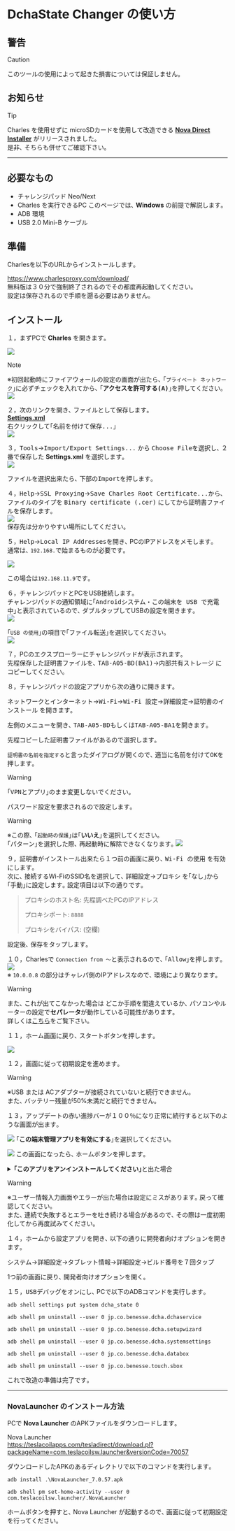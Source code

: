 # DchaState Changer の使い方

## 警告

> [!CAUTION]
> このツールの使用によって起きた損害については保証しません｡

## お知らせ

> [!TIP]
> Charles を使用せずに microSDカードを使用して改造できる [**Nova Direct Installer**](//github.com/SmileTabLabo/NovaDirectInstaller) がリリースされました｡  
是非､ そちらも併せてご確認下さい｡

---

## 必要なもの

- チャレンジパッド Neo/Next
- Charles を実行できるPC
  このページでは､ **Windows** の前提で解説します｡
- ADB 環境
- USB 2.0 Mini-B ケーブル

## 準備

Charlesを以下のURLからインストールします｡

<https://www.charlesproxy.com/download/>  
無料版は３０分で強制終了されるのでその都度再起動してください｡  
設定は保存されるので手順を遡る必要はありません｡

## インストール

１，まずPCで **Charles** を開きます｡

![](https://user-images.githubusercontent.com/52069677/223978260-88cb73c3-fc5c-4e71-9c90-080206a7bcb5.png)

> [!NOTE]
> ※初回起動時にファイアウォールの設定の画面が出たら､ ｢`プライベート ネットワーク`｣に必ずチェックを入れてから､ ｢<kbd><b>アクセスを許可する(A)</b></kbd>｣を押してください｡
![](https://user-images.githubusercontent.com/52069677/223978231-a80befe8-531e-44f9-8361-d2316e4741f8.png)

２，次のリンクを開き､ ファイルとして保存します｡  
[**Settings.xml**](Settings.xml?raw=true)  
右クリックして｢<kbd>名前を付けて保存...</kbd>｣  
![](https://user-images.githubusercontent.com/52069677/223977340-bf346a16-d8fb-4cec-aea0-16447a142f6b.png)  

３，<kbd>Tools</kbd>→<kbd>Import/Export Settings...</kbd> から <kbd>Choose File</kbd>を選択し､ ２番で保存した **Settings.xml** を選択します｡  
![](https://user-images.githubusercontent.com/52069677/224062723-8286164b-3b16-489a-baa9-1c5e758cdba2.png)

ファイルを選択出来たら､ 下部の<kbd>Import</kbd>を押します｡

４，<kbd>Help</kbd>→<kbd>SSL Proxying</kbd>→<kbd>Save Charles Root Certificate...</kbd>から､ ファイルのタイプを <kbd>Binary certificate (.cer)</kbd> にしてから証明書ファイルを保存します｡  
![](https://user-images.githubusercontent.com/52069677/164907250-9a3b0ebc-d761-412d-b573-50b41dc855b8.png)  
保存先は分かりやすい場所にしてください｡

５，<kbd>Help</kbd>→<kbd>Local IP Addresses</kbd>を開き､ PCのIPアドレスをメモします｡  
通常は､ `192.168.`で始まるものが必要です｡

![](https://user-images.githubusercontent.com/52069677/205293725-fa181ca2-f946-4220-bbe9-2a41b1b81f0a.png)

この場合は`192.168.11.9`です｡

６，チャレンジパッドとPCをUSB接続します｡  
チャレンジパッドの通知領域に｢<kbd>Androidシステム・この端末を USB で充電中</kbd>｣と表示されているので､ ダブルタップしてUSBの設定を開きます｡  
![](https://user-images.githubusercontent.com/52069677/164910761-156ca2b0-11e3-4f51-9832-1ea2128c834b.png)  

｢`USB の使用`｣の項目で｢<kbd>ファイル転送</kbd>｣を選択してください｡  
![](https://user-images.githubusercontent.com/52069677/164909609-7326b7d8-7b8d-4a6b-8ec8-0fa649316f3e.png)

７，PCのエクスプローラーにチャレンジパッドが表示されます｡  
先程保存した証明書ファイルを､ <kbd>TAB-A05-BD(BA1)</kbd>→<kbd>内部共有ストレージ</kbd> にコピーしてください｡

８，チャレンジパッドの設定アプリから次の通りに開きます｡

<kbd>ネットワークとインターネット</kbd>→<kbd>Wi-Fi</kbd>→<kbd>Wi-Fi 設定</kbd>→<kbd>詳細設定</kbd>→<kbd>証明書のインストール</kbd> を開きます｡

左側のメニューを開き､ <kbd>TAB-A05-BD</kbd>もしくは<kbd>TAB-A05-BA1</kbd>を開きます｡

先程コピーした証明書ファイルがあるので選択します｡

`証明書の名前を指定する`と言ったダイアログが開くので､ 適当に名前を付けて<kbd>OK</kbd>を押します｡  

> [!WARNING]
> ｢<kbd>VPNとアプリ</kbd>｣のまま変更しないでください｡

パスワード設定を要求されるので設定します｡  
> [!WARNING]
> ※この際､ ｢`起動時の保護`｣は｢<kbd><b>いいえ</b></kbd>｣を選択してください｡  
｢パターン｣を選択した際､ 再起動時に解除できなくなります｡
![](https://github.com/SmileTabLabo/DchaStateChanger/assets/52069677/c59af69d-7fed-40e6-b661-b897e2e3b6da)

９，証明書がインストール出来たら１つ前の画面に戻り､ <kbd>Wi-Fi の使用</kbd> を有効にします｡  
次に､ 接続するWi-FiのSSID名を選択して､ <kbd>詳細設定</kbd>→<kbd>プロキシ</kbd> を｢<kbd>なし</kbd>｣から｢<kbd>手動</kbd>｣に設定します｡ 
設定項目は以下の通りです｡  

> プロキシのホスト名: 先程調べたPCのIPアドレス
>
> プロキシポート: `8888`
>
> プロキシをバイパス: (空欄)

設定後､ <kbd>保存</kbd>をタップします｡

１０，Charlesで `Connection from ～`と表示されるので､ ｢<kbd>Allow</kbd>｣を押します｡  
![](https://user-images.githubusercontent.com/52069677/164911402-8e4f994e-8871-4fea-9f5e-1b811dfd58ee.png)  
※ `10.0.0.8` の部分はチャレパ側のIPアドレスなので､ 環境により異なります｡  
> [!WARNING]
> また､ これが出てこなかった場合は どこか手順を間違えているか､ パソコンやルーターの設定で**セパレータ**が動作している可能性があります｡  
詳しくは[こちら](Separator.md)をご覧下さい｡

１１，ホーム画面に戻り､ スタートボタンを押します｡

![](https://user-images.githubusercontent.com/52069677/164911100-959604e3-d1c9-4250-9b95-94fbb2b0de62.png)

１２，画面に従って初期設定を進めます｡

> [!WARNING]
> ※USB または ACアダプターが接続されていないと続行できません｡  
また､ バッテリー残量が50%未満だと続行できません｡  

１３，アップデートの赤い進捗バーが１００％になり正常に続行すると以下のような画面が出ます｡  

![](https://github.com/SmileTabLabo/DchaStateChanger/assets/52069677/88e9874c-00f5-44d4-b03c-1787b3b54bbb)
｢<kbd><b>この端末管理アプリを有効にする</b></kbd>｣を選択してください｡

![](https://github.com/SmileTabLabo/DchaStateChanger/assets/52069677/b094c6b7-2573-413e-8204-0993dbccfe4b)
この画面になったら､ ホームボタンを押します｡

<details><summary><b>｢このアプリをアンインストールしてください｣</b>と出た場合</summary>

<p><img src="https://github.com/SmileTabLabo/DchaStateChanger/assets/52069677/fc780b12-5754-4be8-bc8c-531ab71b7dc4" alt="" /><br />
この様に出た場合は､ このアプリを実行する必要はありません｡<br />
アプリをアンインストールし､ 次のステップへ進んでください｡</p>

<hr />

</details>

> [!WARNING]
> ※ユーザー情報入力画面やエラーが出た場合は設定にミスがあります｡ 戻って確認してください｡  
また､ 連続で失敗するとエラーを吐き続ける場合があるので､ その際は一度初期化してから再度試みてください｡  

１４，ホームから設定アプリを開き､ 以下の通りに開発者向けオプションを開きます｡  

<kbd>システム</kbd>→<kbd>詳細設定</kbd>→<kbd>タブレット情報</kbd>→<kbd>詳細設定</kbd>→<kbd>ビルド番号</kbd>を７回タップ

1つ前の画面に戻り､ <kbd>開発者向けオプション</kbd>を開く｡

１５，<kbd>USBデバッグ</kbd>をオンにし､ PCで以下のADBコマンドを実行します｡

```
adb shell settings put system dcha_state 0
```
```
adb shell pm uninstall --user 0 jp.co.benesse.dcha.dchaservice
```
```
adb shell pm uninstall --user 0 jp.co.benesse.dcha.setupwizard
```
```
adb shell pm uninstall --user 0 jp.co.benesse.dcha.systemsettings
```
```
adb shell pm uninstall --user 0 jp.co.benesse.dcha.databox
```
```
adb shell pm uninstall --user 0 jp.co.benesse.touch.sbox
```
これで改造の準備は完了です｡

---

### NovaLauncher のインストール方法

PCで **Nova Launcher** のAPKファイルをダウンロードします｡

Nova Launcher  
<https://teslacoilapps.com/tesladirect/download.pl?packageName=com.teslacoilsw.launcher&versionCode=70057>

ダウンロードしたAPKのあるディレクトリで以下のコマンドを実行します｡
```
adb install .\NovaLauncher_7.0.57.apk
```
```
adb shell pm set-home-activity --user 0 com.teslacoilsw.launcher/.NovaLauncher
```

ホームボタンを押すと､ Nova Launcher が起動するので､ 画面に従って初期設定を行ってください｡
